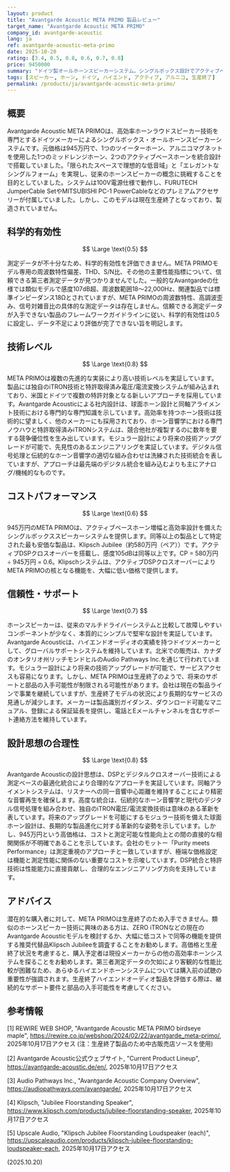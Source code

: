 ```yaml
---
layout: product
title: "Avantgarde Acoustic META PRIMO 製品レビュー"
target_name: "Avantgarde Acoustic META PRIMO"
company_id: avantgarde-acoustic
lang: ja
ref: avantgarde-acoustic-meta-primo
date: 2025-10-20
rating: [3.4, 0.5, 0.8, 0.6, 0.7, 0.8]
price: 9450000
summary: "ドイツ製オールホーンスピーカーシステム。シングルボックス設計でアクティブベースホーンとアルニコミッドレンジドライバーを搭載、現在は生産終了"
tags: [スピーカー, ホーン, ドイツ, ハイエンド, アクティブ, アルニコ, 生産終了]
permalink: /products/ja/avantgarde-acoustic-meta-primo/
---
```


## 概要

Avantgarde Acoustic META PRIMOは、高効率ホーンラウドスピーカー技術を専門とするドイツメーカーによるシングルボックス・オールホーンスピーカーシステムです。元価格は945万円で、1つのツイーターホーン、アルニコマグネットを使用した1つのミッドレンジホーン、2つのアクティブベースホーンを統合設計で搭載していました。「限られたスペースで理想的な低音域」と「エレガントなシングルフォーム」を実現し、従来のホーンスピーカーの概念に挑戦することを目的としていました。システムは100V電源仕様で動作し、FURUTECH JumperCable SetやMITSUBISHI PC-1 PowerCableなどのプレミアムアクセサリーが付属していました。しかし、このモデルは現在生産終了となっており、製造されていません。

## 科学的有効性

$$ \Large \text{0.5} $$

測定データが不十分なため、科学的有効性を評価できません。META PRIMOモデル専用の周波数特性偏差、THD、S/N比、その他の主要性能指標について、信頼できる第三者測定データが見つかりませんでした。一般的なAvantgardeの仕様では類似モデルで感度107dB超、周波数範囲18〜22,000Hz、関連製品では標準インピーダンス18Ωとされていますが、META PRIMOの周波数特性、高調波歪み、信号対雑音比の具体的な測定データは存在しません。信頼できる測定データが入手できない製品のフレームワークガイドラインに従い、科学的有効性は0.5に設定し、データ不足により評価が完了できない旨を明記します。

## 技術レベル

$$ \Large \text{0.8} $$

META PRIMOは複数の先進的な実装により高い技術レベルを実証しています。製品には独自のiTRON技術と特許取得済み電圧/電流変換システムが組み込まれており、米国とドイツで複数の特許対象となる新しいアプローチを採用しています。Avantgarde Acousticによる社内設計は、球面ホーン設計と同軸アライメント技術における専門的な専門知識を示しています。高効率を持つホーン技術は技術的に望ましく、他のメーカーにも採用されており、ホーン音響学における専門ノウハウと特許取得済みiTRONシステムは、競合他社が複製するのに数年を要する競争優位性を生み出しています。モジュラー設計により将来の技術アップグレードが可能で、先見性のあるエンジニアリングを実証しています。デジタル信号処理と伝統的なホーン音響学の適切な組み合わせは洗練された技術統合を表していますが、アプローチは最先端のデジタル統合を組み込むよりも主にアナログ/機械的なものです。

## コストパフォーマンス

$$ \Large \text{0.6} $$

945万円のMETA PRIMOは、アクティブベースホーン増幅と高効率設計を備えたシングルボックススピーカーシステムを提供します。同等以上の製品として特定された最も安価な製品は、Klipsch Jubilee（約580万円（ペア））です。アクティブDSPクロスオーバーを搭載し、感度105dBは同等以上です。CP = 580万円 ÷ 945万円 = 0.6。Klipschシステムは、アクティブDSPクロスオーバーによりMETA PRIMOの核となる機能を、大幅に低い価格で提供します。

## 信頼性・サポート

$$ \Large \text{0.7} $$

ホーンスピーカーは、従来のマルチドライバーシステムと比較して故障しやすいコンポーネントが少なく、本質的にシンプルで堅牢な設計を実証しています。Avantgarde Acousticは、ハイエンドオーディオの実績を持つドイツメーカーとして、グローバルサポートシステムを維持しています。北米での販売は、カナダのオンタリオ州リッチモンドヒルのAudio Pathways Inc.を通じて行われています。モジュラー設計により将来の技術アップグレードが可能で、サービスアクセスも容易になります。しかし、META PRIMOは生産終了のようで、将来のサポートと部品の入手可能性が制限される可能性があります。会社は現在の製品ラインで事業を継続していますが、生産終了モデルの状況により長期的なサービスの見通しが減少します。メーカーは製品識別ガイダンス、ダウンロード可能なマニュアル、登録による保証延長を提供し、電話とEメールチャンネルを含むサポート連絡方法を維持しています。

## 設計思想の合理性

$$ \Large \text{0.8} $$

Avantgarde Acousticの設計思想は、DSPとデジタルクロスオーバー技術による測定ベースの最適化統合により合理的なアプローチを実証しています。同軸アライメントシステムは、リスナーへの同一音響中心距離を維持することにより精密な音響再生を確保します。高度な統合は、伝統的なホーン音響学と現代のデジタル信号処理を組み合わせ、独自のiTRON電圧/電流変換技術は意味のある革新を表しています。将来のアップグレードを可能にするモジュラー技術を備えた球面ホーン設計は、長期的な製品進化に対する革新的な姿勢を示しています。しかし、945万円という高価格は、コストと測定可能な性能向上との間の直接的な相関関係が不明確であることを示しています。会社のモットー「Purity meets Performance」は測定重視のアプローチと一致していますが、極端な価格設定は機能と測定性能に関係のない重要なコストを示唆しています。DSP統合と特許技術は性能能力に直接貢献し、合理的なエンジニアリング方向を支持しています。

## アドバイス

潜在的な購入者に対して、META PRIMOは生産終了のため入手できません。類似のホーンスピーカー技術に興味のある方は、ZERO iTRONなどの現在のAvantgarde Acousticモデルを検討するか、大幅に低コストで同等の機能を提供する推奨代替品Klipsch Jubileeを調査することをお勧めします。高価格と生産終了状況を考慮すると、購入予定者は現役メーカーからの他の高効率ホーンシステムを探ることをお勧めします。第三者測定データの欠如により客観的な性能比較が困難なため、あらゆるハイエンドホーンシステムについては購入前の試聴の重要性が強調されます。生産終了ハイエンドオーディオ製品を評価する際は、継続的なサポート要件と部品の入手可能性を考慮してください。

## 参考情報

[1] REWIRE WEB SHOP, "Avantgarde Acoustic META PRIMO birdseye maple", https://rewire.co.jp/webshop/2024/02/22/avantgarde_meta-primo/, 2025年10月17日アクセス (注：生産終了製品のため中古販売店ソースを使用)

[2] Avantgarde Acoustic公式ウェブサイト, "Current Product Lineup", https://avantgarde-acoustic.de/en/, 2025年10月17日アクセス

[3] Audio Pathways Inc., "Avantgarde Acoustic Company Overview", https://audiopathways.com/avantgarde/, 2025年10月17日アクセス

[4] Klipsch, "Jubilee Floorstanding Speaker", https://www.klipsch.com/products/jubilee-floorstanding-speaker, 2025年10月17日アクセス

[5] Upscale Audio, "Klipsch Jubilee Floorstanding Loudspeaker (each)", https://upscaleaudio.com/products/klipsch-jubilee-floorstanding-loudspeaker-each, 2025年10月17日アクセス

(2025.10.20)